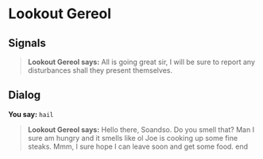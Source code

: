 # Lookout Gereol


## Signals

>**Lookout Gereol says:** All is going great sir, I will be sure to report any disturbances shall they present themselves.


## Dialog

**You say:** `hail`



>**Lookout Gereol says:** Hello there, Soandso. Do you smell that? Man I sure am hungry and it smells like ol Joe is cooking up some fine steaks. Mmm, I sure hope I can leave soon and get some food.
end

